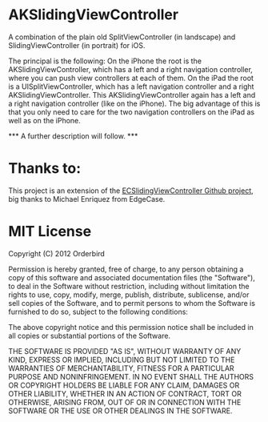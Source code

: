 AKSlidingViewController
=======================

A combination of the plain old SplitViewController (in landscape) and SlidingViewController (in portrait) for iOS.

The principal is the following: On the iPhone the root is the AKSlidingViewController, which has a left and a right navigation controller, where you can push view controllers at each of them. On the iPad the root is a UISplitViewController, which has a left navigation controller and a right AKSlidingViewController. This AKSlidingViewController again has a left and a right navigation controller (like on the iPhone). The big advantage of this is that you only need to care for the two navigation controllers on the iPad as well as on the iPhone.

*** A further description will follow. ***


# Thanks to:
This project is an extension of the [ECSlidingViewController Github project](https://github.com/edgecase/ECSlidingViewController), big thanks to Michael Enriquez from EdgeCase.


# MIT License
Copyright (C) 2012 Orderbird

Permission is hereby granted, free of charge, to any person obtaining a copy of this software and associated documentation files (the "Software"), to deal in the Software without restriction, including without limitation the rights to use, copy, modify, merge, publish, distribute, sublicense, and/or sell copies of the Software, and to permit persons to whom the Software is furnished to do so, subject to the following conditions:

The above copyright notice and this permission notice shall be included in all copies or substantial portions of the Software.

THE SOFTWARE IS PROVIDED "AS IS", WITHOUT WARRANTY OF ANY KIND, EXPRESS OR IMPLIED, INCLUDING BUT NOT LIMITED TO THE WARRANTIES OF MERCHANTABILITY, FITNESS FOR A PARTICULAR PURPOSE AND NONINFRINGEMENT. IN NO EVENT SHALL THE AUTHORS OR COPYRIGHT HOLDERS BE LIABLE FOR ANY CLAIM, DAMAGES OR OTHER LIABILITY, WHETHER IN AN ACTION OF CONTRACT, TORT OR OTHERWISE, ARISING FROM, OUT OF OR IN CONNECTION WITH THE SOFTWARE OR THE USE OR OTHER DEALINGS IN THE SOFTWARE.